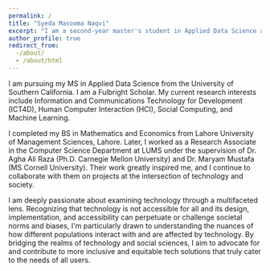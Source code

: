 ```yaml
---
permalink: /
title: "Syeda Masooma Naqvi"
excerpt: "I am a second-year master's student in Applied Data Science at the University of Southern California."
author_profile: true
redirect_from:
  -/about/
  - /about/html
---
```


I am pursuing my MS in Applied Data Science from the University of Southern California. I am a Fulbright Scholar. My current research interests include Information and Communications Technology for Development (ICT4D), Human Computer Interaction (HCI), Social Computing, and Machine Learning.

I completed my BS in Mathematics and Economics from Lahore University of Management Sciences, Lahore. Later, I worked as a Research Associate in the Computer Science Department at LUMS under the supervision of Dr. Agha Ali Raza (Ph.D. Carnegie Mellon University) and Dr. Maryam Mustafa (MS Cornell University). Their work greatly inspired me, and I continue to collaborate with them on projects at the intersection of technology and society.

I am deeply passionate about examining technology through a multifaceted lens. Recognizing that technology is not accessible for all and its design, implementation, and accessibility can perpetuate or challenge societal norms and biases, I'm particularly drawn to understanding the nuances of how different populations interact with and are affected by technology. By bridging the realms of technology and social sciences, I aim to advocate for and contribute to more inclusive and equitable tech solutions that truly cater to the needs of all users.
